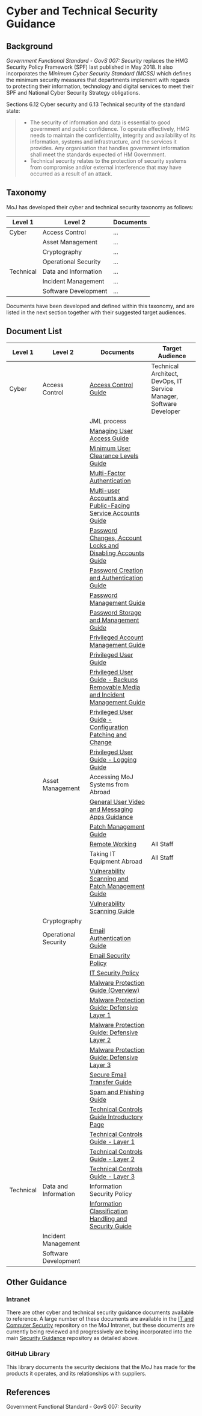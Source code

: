 # Cyber and Technical Security Guidance

## Background

*Government Functional Standard - GovS 007: Security* replaces the HMG Security Policy Framework (SPF) last published in May 2018. It also incorporates the *Minimum Cyber Security Standard (MCSS)* which defines the minimum security measures that departments implement with regards to protecting their information, technology and digital services to meet their SPF and National Cyber Security Strategy obligations.

Sections 6.12 Cyber security and 6.13 Technical security of the standard state:

> - The security of information and data is essential to good government and public confidence. To operate effectively, HMG needs to maintain the confidentiality, integrity and availability of its information, systems and infrastructure, and the services it provides. Any organisation that handles government information shall meet the standards expected of HM Government.
> - Technical security relates to the protection of security systems from compromise and/or external interference that may have occurred as a result of an attack.

## Taxonomy

MoJ has developed their cyber and technical security taxonomy as follows:

| Level 1 | Level 2 | Documents |
| --- | --- | --- |
| Cyber | Access Control | ... |
| | Asset Management | ... |
| | Cryptography | ... |
| | Operational Security | ... |
| Technical | Data and Information | ... |
| | Incident Management | ... |
| | Software Development | ... |

Documents have been developed and defined within this taxonomy, and are listed in the next section together with their suggested target audiences.

## Document List

| Level 1 | Level 2 | Documents | Target Audience |
| --- | --- | --- | --- |
| Cyber | Access Control | [Access Control Guide](access-control-guide.md) | Technical Architect, DevOps, IT Service Manager, Software Developer |
| | | JML process | |
| | | [Managing User Access Guide](managing-user-access-guide.md) |  |
| | | [Minimum User Clearance Levels Guide](minimum-user-clearance-requirements-guide.md) | |
| | | [Multi-Factor Authentication](multi-Factor-authentication-mfa-guide.md) | |
| | | [Multi-user Accounts and Public-Facing Service Accounts Guide](multi-user-accounts-and-public-facing-service-accounts-guide.md) | |
| | | [Password Changes, Account Locks and Disabling Accounts Guide](password-changes-account-locks-and-disabling-accounts-guide.md) | |
| | | [Password Creation and Authentication Guide](password-creation-and-authentication-guide.md) | |
| | | [Password Management Guide](password-management-guide.md) | |
| | | [Password Storage and Management Guide](password-storage-and-management-guide.md) | |
| | | [Privileged Account Management Guide](privileged-account-management-guide.md) | |
| | | [Privileged User Guide](privileged-user-guide.md) | |
| | | [Privileged User Guide - Backups Removable Media and Incident Management Guide](privileged-user-backups-removable-media-and-incident-management-guide.md) | |
| | | [Privileged User Guide - Configuration Patching and Change](privileged-user-configuration-patching-and-change-management-guide.md) | |
| | | [Privileged User Guide - Logging Guide](privileged-user-logging-and-protective-monitoring-guide.md) | |
| | Asset Management | Accessing MoJ Systems from Abroad | |
| | | [General User Video and Messaging Apps Guidance](general-user-video-and-messaging-apps-guidance.md) | |
| | | [Patch Management Guide](patch-management-guide.md) | |
| | | [Remote Working](remote-working.md) | All Staff |
| | | Taking IT Equipment Abroad | All Staff |
| | | [Vulnerability Scanning and Patch Management Guide](vulnerability-scanning-and-patch-management-guide.md) | |
| | | [Vulnerability Scanning Guide](vulnerability-scanning-guide.md) | |
| | Cryptography |
| | Operational Security | [Email Authentication Guide](email-authentication-guide.md) | |
| | | [Email Security Policy](email-security-policy.md) | |
| | | [IT Security Policy](it-security-policy.md) | |
| | | [Malware Protection Guide (Overview)](malware-protection-guide-introduction.md) | |
| | | [Malware Protection Guide: Defensive Layer 1](malware-protection-guidance-defensive-layer-1.md) | |
| | | [Malware Protection Guide: Defensive Layer 2](malware-protection-guidance-defensive-layer-2.md) | |
| | | [Malware Protection Guide: Defensive Layer 3](malware-protection-guidance-defensive-layer-3.md) | |
| | | [Secure Email Transfer Guide](secure-email-transfer-guide.md) | |
| | | [Spam and Phishing Guide](spam-and-phishing-guide.md) | |
| | | [Technical Controls Guide Introductory Page](technical-security-controls-guide.md) | |
| | | [Technical Controls Guide - Layer 1](technical-security-controls-guide-defensive-layer-1.md) | |
| | | [Technical Controls Guide - Layer 2](technical-security-controls-guide-defensive-layer-2.md) | |
| | | [Technical Controls Guide - Layer 3](technical-security-controls-guide-defensive-layer-3.md) | |
| Technical | Data and Information | Information Security Policy | |
| | | [Information Classification Handling and Security Guide](information-classification-handling-and-security-guide.md) | |
| | Incident Management |
| | Software Development |

## Other Guidance

### Intranet

There are other cyber and technical security guidance documents available to reference. A large number of these documents are available in the [IT and Computer Security](https://intranet.justice.gov.uk/guidance/security/it-computer-security/) repository on the MoJ Intranet, but these documents are currently being reviewed and progressively are being incorporated into the main [Security Guidance](https://ministryofjustice.github.io/security-guidance/#moj-security--guidance) repository as detailed above.

### GitHub Library

This library documents the security decisions that the MoJ has made for the products it operates, and its relationships with suppliers.

## References

Government Functional Standard - GovS 007: Security
